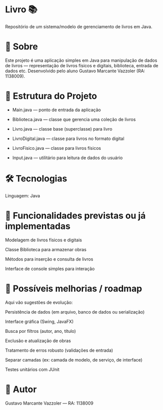 # Livro 📚

Repositório de um sistema/modelo de gerenciamento de livros em Java.

# 🧾 Sobre

Este projeto é uma aplicação simples em Java para manipulação de dados de livros — representação de livros físicos e digitais, biblioteca, entrada de dados etc.
Desenvolvido pelo aluno Gustavo Marcante Vazzoler (RA: 1138009).

# 📂 Estrutura do Projeto

 - Main.java — ponto de entrada da aplicação

 - Biblioteca.java — classe que gerencia uma coleção de livros

 - Livro.java — classe base (superclasse) para livro

 - LivroDigital.java — classe para livros no formato digital

 - LivroFisico.java — classe para livros físicos

 - Input.java — utilitário para leitura de dados do usuário

# 🛠️ Tecnologias

Linguagem: Java 

# 🎯 Funcionalidades previstas ou já implementadas

Modelagem de livros físicos e digitais

Classe Biblioteca para armazenar obras

Métodos para inserção e consulta de livros

Interface de console simples para interação

# 🧩 Possíveis melhorias / roadmap

Aqui vão sugestões de evolução:

Persistência de dados (em arquivo, banco de dados ou serialização)

Interface gráfica (Swing, JavaFX)

Busca por filtros (autor, ano, título)

Exclusão e atualização de obras

Tratamento de erros robusto (validações de entrada)

Separar camadas (ex: camada de modelo, de serviço, de interface)

Testes unitários com JUnit

# 👤 Autor

Gustavo Marcante Vazzoler — RA: 1138009
